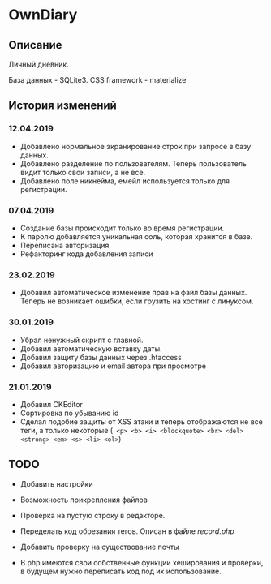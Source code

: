 # OwnDiary

## Описание

Личный дневник.

База данных - SQLite3.
CSS framework - materialize

## История изменений

### 12.04.2019

* Добавлено нормальное экранирование строк при запросе в базу данных.
* Добавлено разделение по пользователям. Теперь пользователь видит только свои записи, а не все.
* Добавлено поле никнейма, емейл используется только для регистрации.

### 07.04.2019

* Создание базы происходит только во время регистрации.
* К паролю добавляется уникальная соль, которая хранится в базе.
* Переписана авторизация.
* Рефакторинг кода добавления записи

### 23.02.2019

* Добавил автоматическое изменение прав на файл базы данных. Теперь не возникает ошибки, если грузить на хостинг с линуксом.

### 30.01.2019

* Убрал ненужный скрипт с главной.
* Добавил автоматическую вставку даты. 
* Добавил защиту базы данных через .htaccess
* Добавил авторизацию и email автора при просмотре

### 21.01.2019

* Добавил CKEditor
* Сортировка по убыванию id
* Сделал подобие защиты от XSS атаки и теперь отображаются не все теги, а только некоторые
(` <p> <b> <i> <blockquote> <br> <del> <strong> <em> <s> <li> <ol>`)

## TODO

* Добавить настройки 
* Возможность прикрепления файлов 
* Проверка на пустую строку в редакторе.
* Переделать код обрезания тегов. Описан в файле *record.php*
* Добавить проверку на существование почты

* В php имеются свои собственные функции хеширования и проверки, в будущем нужно переписать код под их использование.